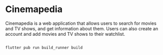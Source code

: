 # Cinemapedia

Cinemapedia is a web application that allows users to search for movies and TV shows, and get information about them. Users can also create an account and add movies and TV shows to their watchlist.

```bash

flutter pub run build_runner build

```
